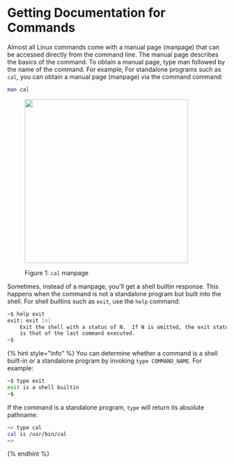 # Getting Documentation for Commands

Almost all Linux commands come with a manual page (manpage) that can be accessed directly from the command line. The manual page describes the basics of the command. To obtain a manual page, type man followed by the name of the command. For example, For standalone programs such as `cal`, you can obtain a manual page (manpage) via the command command:&#x20;

```bash
man cal
```

<figure><img src="../.gitbook/assets/Screenshot 2024-03-19 at 3.54.12 PM.png" alt="" width="375"><figcaption><p>Figure 1: <code>cal</code> manpage</p></figcaption></figure>

Sometimes, instead of a manpage, you'll get a shell builtin response. This happens when the command is not a standalone program but built into the shell. For shell builtins such as `exit`, use the `help` command:&#x20;

```bash
~$ help exit
exit: exit [n]
    Exit the shell with a status of N.  If N is omitted, the exit status
    is that of the last command executed.
~$
```

{% hint style="info" %}
You can determine whether a command is a shell built-in or a standalone program by invoking `type COMMAND_NAME`. For example:

```bash
~$ type exit
exit is a shell builtin
~$
```

If the command is a standalone program, `type` will return its absolute pathname:&#x20;

```bash
~> type cal
cal is /usr/bin/cal
~> 
```
{% endhint %}
